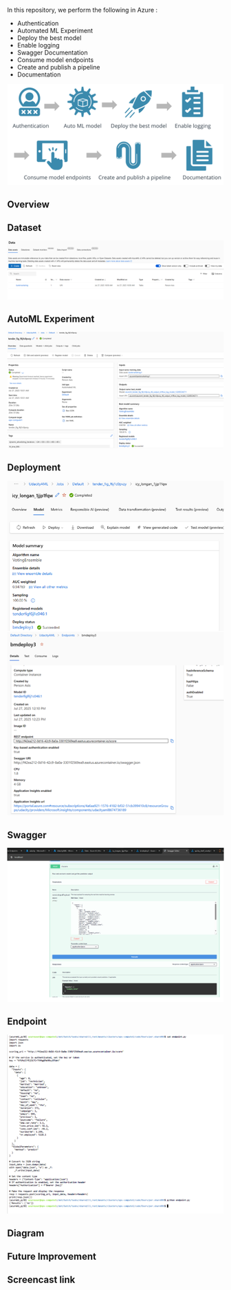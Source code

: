 In this repository, we perform the following in Azure : 
- Authentication
- Automated ML Experiment
- Deploy the best model
- Enable logging
- Swagger Documentation
- Consume model endpoints
- Create and publish a pipeline
- Documentation

![alt text](imgs/ops.png)


## Overview


## Dataset
![alt text](latest_imgs/data.png)

## AutoML Experiment
![alt text](latest_imgs/AutoML_exp.png)


## Deployment
![alt text](latest_imgs/bestmodel.png)
![alt text](latest_imgs/bestmodel_deploy.png)

## Swagger
![alt text](latest_imgs/swagger_doc.png)

## Endpoint
![alt text](latest_imgs/endpoint.png)

## Diagram

## Future Improvement

## Screencast link